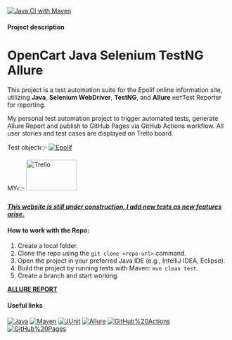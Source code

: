 [![Java CI with Maven](https://github.com/ptchela/EpolifJavaTestngSeleniumAllure/actions/workflows/selenium_test.yml/badge.svg)](https://github.com/ptchela/EpolifJavaTestngSeleniumAllure/actions/workflows/selenium_test.yml)
#### Project description
<!DOCTYPE html>
<html lang="en">

<head>
  <meta charset="UTF-8">
  <meta name="viewport" content="width=device-width, initial-scale=1.0">
</head>

<body>
  <h1>OpenCart Java Selenium TestNG Allure</h1>

<p>
This project is a test automation suite for the Epolif online information site, utilizing <strong>Java</strong>, <strong>Selenium WebDriver</strong>,
<strong>TestNG</strong>, and <strong>Allure</strong> нетTest Reporter for reporting. 

</p>
My personal  test automation project to trigger automated tests, generate Allure Report and publish to GitHub Pages via GitHub Actions workflow. All user stories and test cases are displayed on Trello board. 

Test object👉
[![Epolif](https://user-images.githubusercontent.com/104420244/215063855-70b40acd-970f-4032-9725-a86ef43ca9b7.png)](https://epolif.ru/)

MY👉
[<img src="https://logosmarken.com/wp-content/uploads/2021/03/Trello-Logo-650x366.png" alt='Trello' width="115" height="70">](https://trello.com/w/new48343486)

#### [**_This website is still under construction, I add new tests as new features arise._**](https://epolif.ru/)



#### How to work with the Repo:
1. Create a local folder.
2. Clone the repo using the `git clone <repo-url>` command.
3. Open the project in your preferred Java IDE (e.g., IntelliJ IDEA, Eclipse).
4. Build the project by running tests with Maven: `mvn clean test`.
5. Create a branch and start working.
 
 [**ALLURE REPORT**](https://ptchela.github.io/EpolifJavaTestngSeleniumAllure)

#### Useful links <a name="some-links"></a>

[![Java](https://img.shields.io/badge/-Java-464646?style=flat-square&logo=Java)](https://www.oracle.com/java/)
[![Maven](https://img.shields.io/badge/-Maven-464646?style=flat-square&logo=Apache%20Maven)](https://maven.apache.org/)
[![JUnit](https://img.shields.io/badge/-JUnit-464646?style=flat-square&logo=JUnit)](https://junit.org/)
[![Allure](https://img.shields.io/badge/-Allure-464646?style=flat-square&logo=Allure)](http://allure.qatools.ru/)
[![GitHub%20Actions](https://img.shields.io/badge/-GitHub%20Actions-464646?style=flat-square&logo=GitHub%20actions)](https://github.com/features/actions/)
[![GitHub%20Pages](https://img.shields.io/badge/-GitHub%20Pages-464646?style=flat-square&logo=GitHub%20Pages)](https://pages.github.com/)
